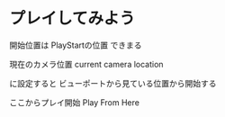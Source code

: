 # プレイしてみよう






開始位置は
PlayStartの位置
できまる





現在のカメラ位置
current camera location

に設定すると
ビューポートから見ている位置から開始する




ここからプレイ開始
Play From Here


